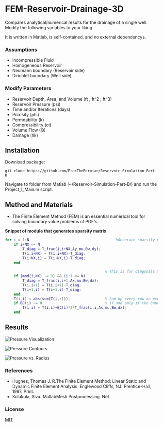 # FEM-Reservoir-Drainage-3D

Compares analytical/numerical results for the drainage of a single well. Modify the following variables to your liking.

It is written in Matlab, is self-contained, and no external dependencys. 

### Assumptions
  * Incompressible Fluid
  * Homogeneous Reservoir
  * Neumann boundary (Reservoir side)
  * Dirichlet boundary (Well side)
### Modify Parameters
 * Reservoir Depth, Area, and Volume (ft ; ft^2 ; ft^3)
 * Reservoir Pressure (psi)
 * Time and/or Iterations (days)
 * Porosity (phi)
 * Permeability (k)
 * Compressibility (ct)
 * Volume Flow (Q)
 * Damage (hk)

## Installation

Download package:
```git
git clone https://github.com/FracThePermian/Reservoir-Simulation-Part-B
```

Navigate to folder from Matlab (~/Reservoir-Simulation-Part-B/) and run the Project_1_Main.m script.



## Method and Materials
* The Finite Element Method (FEM) is an essential numerical tool for solving boundary value problems of PDE's. 

**Snippet of module that generates sparsity matrix**
```matlab
for i = 1:N  		                               %Generate sparsity matrix
    if i+NX <= N 
        T_diag = T_frac(i,i+NX,Ay,mu,Bw,dy);
        T(i,i+NX) = T(i,i+NX)-T_diag;
        T(i+NX,i) = T(i+NX,i)-T_diag;
    end
    
                                              % This is for diagonals toward the inside of sparsity
    if (mod(i,NX) ~= 0) && (i+1 <= N)  
        T_diag = T_frac(i,i+1,Ax,mu,Bw,dx);
        T(i,i+1) = T(i,i+1)-T_diag;
        T(i+1,i) = T(i+1,i)-T_diag;
    end
    T(i,i) = abs(sum(T(i,:)));                % Sum up every row on every iteration
    if BC(i) ~= 0                             % if and only if the boundary condition exists
        T(i,i) = T(i,i)+BC(i)*2*T_frac(i,i,Ax,mu,Bw,dx);
    end
```


## Results

![Pressure Visualization](https://github.com/FracThePermian/FEM-Reservoir-Drainage-3D/blob/master/Graphical-Output/3D_Pressure_Visualization1.PNG "Pressure Gain/Reduction Profile")

![Pressure Contours](https://github.com/FracThePermian/FEM-Reservoir-Drainage-3D/blob/master/Graphical-Output/Reservoir_Contour2.PNG "Pressure Contours")

![Pressure vs. Radius](https://github.com/FracThePermian/FEM-Reservoir-Drainage-3D/blob/master/Graphical-Output/PressureVRadius3.PNG "psi v. ft.")



### References
  * Hughes, Thomas J. R.The Finite Element Method: Linear Static and Dynamic Finite Element Analysis. Englewood Cliffs, NJ: Prentice-Hall, 1987. Print.
  * Kolukula, Siva. MatlabMesh Postprocessing. Net.

### License
[MIT](https://opensource.org/licenses/MIT "MIT")
